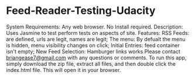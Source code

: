 # Feed-Reader-Testing-Udacity
System Requirements: Any web browser. No Install required. 
Description: Uses Jasmine to test perform tests on aspects of site. 
Features: RSS Feeds: are defined, urls are legit, names are legit; The menu: By defualt the menu is hidden, menu visibility changes on click; Initial Entries: feed container isn't empty; New Feed Selection: Hamburger links works
Please contact briangease7@gmail.com with any questions or comments. 
To run this app, simply download the zip file, extract all files, and then double click the index.html file. This will open it in your browser.
